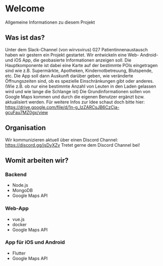 # Welcome
Allgemeine Informationen zu diesem Projekt

## Was ist das?
Unter dem Slack-Channel (von wirvsvirus) 027 Patientinnenaustausch haben wir gestern ein Projekt gestartet. Wir entwickeln eine Web- Android- und iOS App, die geobasierte Informationen anzeigen soll. Die Hauptkomponente ist dabei eine Karte auf der bestimmte POIs eingetragen sind wie z.B. Supermärkte, Apotheken, Kindernotbetreuung, Blutspende, etc. Die App soll dann Auskunft darüber geben, wie veränderte Öffnungszeiten sind, ob es spezielle Einschränkungen gibt oder anderes. (Wie z.B. ob nur eine bestimmte Anzahl von Leuten in den Laden gelassen wird und wie lange die Schlange ist) Die Grundinformationen sollen von Google Maps kommen und durch die eigenen Benutzer ergänzt bzw. aktualisiert werden. Für weitere Infos zur Idee schaut doch bitte hier: https://drive.google.com/file/d/1n-g_IzZARCsJB6CzCja-gcuFau7MZ0gx/view

## Organisation
Wir kommunizieren aktuell über einen Discord Channel: https://discord.gg/jsDyXZv
Tretet gerne dem Discord Channel bei!

## Womit arbeiten wir?
### Backend
- Node.js
- MongoDB
- Google Maps API

### Web-App
- vue.js
- docker
- Google Maps API

### App für iOS und Android
- Flutter
- Google Maps API
